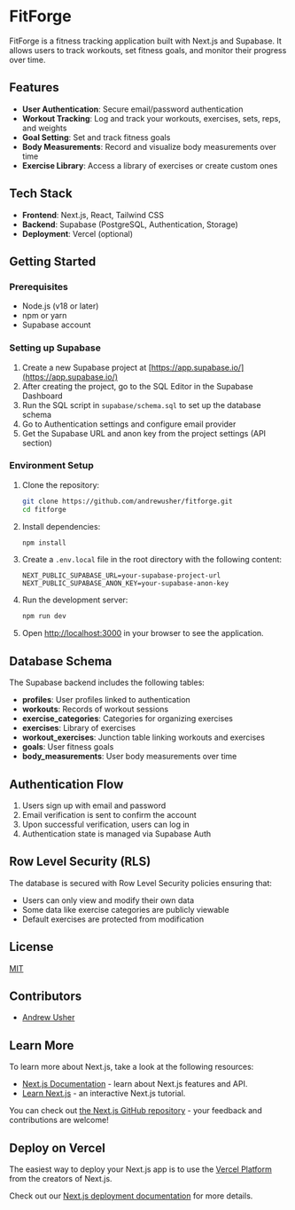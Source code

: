 # FitForge

FitForge is a fitness tracking application built with Next.js and Supabase. It allows users to track workouts, set fitness goals, and monitor their progress over time.

## Features

- **User Authentication**: Secure email/password authentication
- **Workout Tracking**: Log and track your workouts, exercises, sets, reps, and weights
- **Goal Setting**: Set and track fitness goals
- **Body Measurements**: Record and visualize body measurements over time
- **Exercise Library**: Access a library of exercises or create custom ones

## Tech Stack

- **Frontend**: Next.js, React, Tailwind CSS
- **Backend**: Supabase (PostgreSQL, Authentication, Storage)
- **Deployment**: Vercel (optional)

## Getting Started

### Prerequisites

- Node.js (v18 or later)
- npm or yarn
- Supabase account

### Setting up Supabase

1. Create a new Supabase project at [https://app.supabase.io/](https://app.supabase.io/)
2. After creating the project, go to the SQL Editor in the Supabase Dashboard
3. Run the SQL script in `supabase/schema.sql` to set up the database schema
4. Go to Authentication settings and configure email provider
5. Get the Supabase URL and anon key from the project settings (API section)

### Environment Setup

1. Clone the repository:
   ```bash
   git clone https://github.com/andrewusher/fitforge.git
   cd fitforge
   ```

2. Install dependencies:
   ```bash
   npm install
   ```

3. Create a `.env.local` file in the root directory with the following content:
   ```
   NEXT_PUBLIC_SUPABASE_URL=your-supabase-project-url
   NEXT_PUBLIC_SUPABASE_ANON_KEY=your-supabase-anon-key
   ```

4. Run the development server:
   ```bash
   npm run dev
   ```

5. Open [http://localhost:3000](http://localhost:3000) in your browser to see the application.

## Database Schema

The Supabase backend includes the following tables:

- **profiles**: User profiles linked to authentication
- **workouts**: Records of workout sessions
- **exercise_categories**: Categories for organizing exercises
- **exercises**: Library of exercises
- **workout_exercises**: Junction table linking workouts and exercises
- **goals**: User fitness goals
- **body_measurements**: User body measurements over time

## Authentication Flow

1. Users sign up with email and password
2. Email verification is sent to confirm the account
3. Upon successful verification, users can log in
4. Authentication state is managed via Supabase Auth

## Row Level Security (RLS)

The database is secured with Row Level Security policies ensuring that:

- Users can only view and modify their own data
- Some data like exercise categories are publicly viewable
- Default exercises are protected from modification

## License

[MIT](LICENSE)

## Contributors

- [Andrew Usher](https://github.com/andrewusher)

## Learn More

To learn more about Next.js, take a look at the following resources:

- [Next.js Documentation](https://nextjs.org/docs) - learn about Next.js features and API.
- [Learn Next.js](https://nextjs.org/learn) - an interactive Next.js tutorial.

You can check out [the Next.js GitHub repository](https://github.com/vercel/next.js) - your feedback and contributions are welcome!

## Deploy on Vercel

The easiest way to deploy your Next.js app is to use the [Vercel Platform](https://vercel.com/new?utm_medium=default-template&filter=next.js&utm_source=create-next-app&utm_campaign=create-next-app-readme) from the creators of Next.js.

Check out our [Next.js deployment documentation](https://nextjs.org/docs/app/building-your-application/deploying) for more details.
